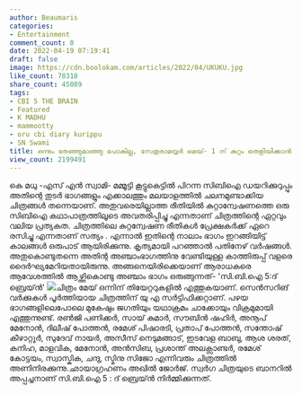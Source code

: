 ```yaml
---
author: Beaumaris
categories:
- Entertainment
comment_count: 0
date: 2022-04-19 07:19:41
draft: false
image: https://cdn.boolokam.com/articles/2022/04/UKUKU.jpg
like_count: 78318
share_count: 45089
tags:
- CBI 5 THE BRAIN
- Featured
- K MADHU
- mammootty
- oru cbi diary kurippu
- SN Swami
title: ഒന്നും തേഞ്ഞുമാഞ്ഞു പോകില്ല, സേതുരാമയ്യർ മെയ്- 1 ന് കുറ്റം തെളിയിക്കാൻ എത്തുന്നു
view_count: 2199491
---
```


കെ മധു -എസ് എൻ സ്വാമി- മമ്മൂട്ടി കൂട്ടുകെട്ടിൽ പിറന്ന സിബിഐ ഡയറിക്കുറുപ്പും അതിന്റെ തുടർ ഭാഗങ്ങളും എക്കാലത്തും മലയാളത്തിൽ ചലനമുണ്ടാക്കിയ ചിത്രങ്ങൾ തന്നെയാണ്. അതുവരെയില്ലാത്ത രീതിയിൽ കുറ്റാന്വേഷണത്തെ ഒരു സിബിഐ കഥാപാത്രത്തിലൂടെ അവതരിപ്പിച്ചു എന്നതാണ് ചിത്രത്തിന്റെ ഏറ്റവും വലിയ പ്രത്യകത. ചിത്രത്തിലെ കുറ്റന്വേഷണ രീതികൾ പ്രേക്ഷകർക്ക് ഏറെ രസിച്ചു എന്നതാണ് സത്യം . എന്നാൽ ഇതിന്റെ നാലാം ഭാഗം ഇറങ്ങിയിട്ട് കാലങ്ങൾ ഒരുപാട് ആയിരിക്കുന്നു. കൃത്യമായി പറഞ്ഞാൽ പതിനേഴ് വർഷങ്ങൾ. അതുകൊണ്ടുതന്നെ അതിന്റ അഞ്ചാംഭാഗത്തിനു വേണ്ടിയുള്ള കാത്തിരുപ്പ് വളരെ ദൈർഘ്യമേറിയതായിരുന്നു. അങ്ങനെയിരിക്കെയാണ് ആരാധകരെ ആവേശത്തിൽ ആഴ്ത്തികൊണ്ടു അഞ്ചാം ഭാഗം ഒരുങ്ങുന്നത്- 'സി.ബി.ഐ 5:ദ് ബ്രെയ്ൻ' ![](https://cdn.boolokam.com/articles/2022/04/UKUKU.jpg)ചിത്രം മേയ് ഒന്നിന് തിയേറ്ററുകളിൽ എത്തുകയാണ്. സെൻസറിങ് വർക്കുകൾ പൂർത്തിയായ ചിത്രത്തിന് യു എ സർട്ടിഫിക്കറ്റാണ്. പഴയ ഭാഗങ്ങളിലെപോലെ മുകേഷും ജഗതിയും യഥാക്രമം ചാക്കോയും വിക്രമുമായി എത്തുന്നുണ്ട്. രൺജി പണിക്കർ, സായ് കുമാർ, സൗബിൻ ഷഹിർ, അനൂപ് മേനോൻ, ദിലീഷ് പോത്തൻ, രമേശ് പിഷാരടി, പ്രതാപ് പോത്തൻ, സന്തോഷ് കീഴാറ്റൂർ, സുദേവ് നായർ, അസീസ് നെടുമങ്ങാട്, ഇടവേള ബാബു, ആശ ശരത്, കനിഹ, മാളവിക, മേനോൻ, അൻസിബ, പ്രശാന്ത് അലക്സാണ്ടർ, രമേശ് കോട്ടയം, സ്വാസ്കിക, ചന്ദു, സ്മിനു സിജോ എന്നിവരും ചിത്രത്തിൽ അണിനിരക്കുന്നു.ഛായാഗ്രഹണം അഖിൽ ജോർജ്. സ്വർഗ ചിത്രയുടെ ബാനറിൽ അപ്പച്ചനാണ് സി.ബി.ഐ 5 : ദ് ബ്രെയ്ൻ നിർമ്മിക്കുന്നത്.